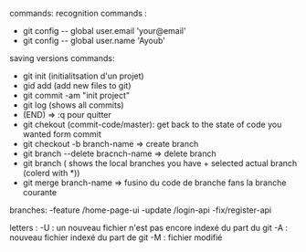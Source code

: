commands: 
recognition commands : 
- git config -- global user.email 'your@email'
- git config -- global user.name 'Ayoub'

saving versions commands:
- git init (initialitsation d'un projet)
- gid add (add new files to git)
- git commit -am "init project"
- git log (shows all commits)
- (END) => :q pour quitter 
- git chekout (commit-code/master): get back to the state of code you wanted form commit 
- git checkout -b branch-name => create branch 
- git branch --delete bracnch-name => delete branch
- git branch ( shows the local branches you have + selected actual branch (colerd with *))
- git merge branch-name => fusino du code de branche fans la branche courante

branches:
-feature /home-page-ui
-update /login-api
-fix/register-api

letters :
-U : un nouveau fichier n'est pas encore indexé du part du git
-A : nouveau fichier indexé du part de git
-M : fichier modifié 



